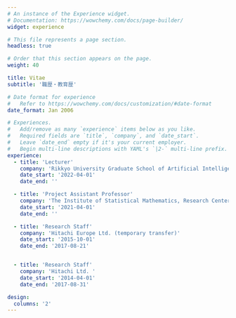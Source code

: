 ```yaml
---
# An instance of the Experience widget.
# Documentation: https://wowchemy.com/docs/page-builder/
widget: experience

# This file represents a page section.
headless: true

# Order that this section appears on the page.
weight: 40

title: Vitae
subtitle: '職歴・教育歴'

# Date format for experience
#   Refer to https://wowchemy.com/docs/customization/#date-format
date_format: Jan 2006

# Experiences.
#   Add/remove as many `experience` items below as you like.
#   Required fields are `title`, `company`, and `date_start`.
#   Leave `date_end` empty if it's your current employer.
#   Begin multi-line descriptions with YAML's `|2-` multi-line prefix.
experience:
  - title: 'Lecturer'
    company: 'Rikkyo University Graduate School of Artificial Intelligence and Science'
    date_start: '2022-04-01'
    date_end: ''

  - title: 'Project Assistant Professor'
    company: 'The Institute of Statistical Mathematics, Research Center for Statistical Machine Learning'
    date_start: '2021-04-01'
    date_end: ''

  - title: 'Research Staff'
    company: 'Hitachi Europe Ltd. (temporary transfer)'
    date_start: '2015-10-01'
    date_end: '2017-08-21'


  - title: 'Research Staff'
    company: 'Hitachi Ltd. '
    date_start: '2014-04-01'
    date_end: '2017-08-31'

design:
  columns: '2'
---
```

